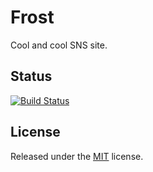 # Frost
Cool and cool SNS site.

## Status
[![Build Status](https://img.shields.io/travis/Frost-Dev/Frost-Web.svg?style=flat-square)](https://travis-ci.org/Frost-Dev/Frost-Web)

## License
Released under the [MIT](LICENSE) license.